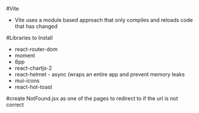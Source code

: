 #Vite
- Vite uses a module based approach that only compiles and reloads code that has changed

#Libraries to Install 
- react-router-dom
- moment
- 6pp
- react-chartjs-2
- react-helmet - async (wraps an entire app and prevent memory leaks
- mui-icons
- react-hot-toast

#create NotFound.jsx as one of the pages to redirect to if the url is not correct
